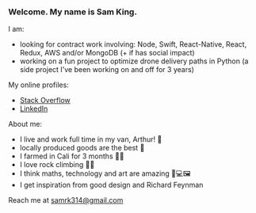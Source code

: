 ### Welcome. My name is Sam King.

I am:
- looking for contract work involving: Node, Swift, React-Native, React, Redux, AWS and/or MongoDB (+ if has social impact)
- working on a fun project to optimize drone delivery paths in Python (a side project I've been working on and off for 3 years)

My online profiles:
- <a href="https://stackoverflow.com/users/9816373/sam-king">Stack Overflow</a>
- <a href="https://www.linkedin.com/in/samuel-king-862898134/">LinkedIn</a>

About me:
- I live and work full time in my van, Arthur! 🚐
- locally produced goods are the best 🥬
- I farmed in Cali for 3 months 👨‍🌾
- I love rock climbing 🧗‍♂️
- I think maths, technology and art are amazing 🧮💻🖼
- I get inspiration from good design and Richard Feynman

Reach me at samrk314@gmail.com
